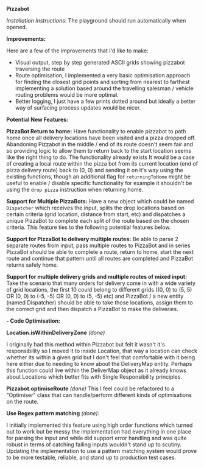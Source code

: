 
**Pizzabot**

*Installation Instructions:*
The playground should run automatically when opened.

**Improvements:**

Here are a few of the improvements that I'd like to make:
- Visual output, step by step generated ASCII grids showing pizzabot traversing the route
- Route optimisation, I implemented a very basic optimisation approach for finding the closest grid points and sorting from nearest to farthest
    implementing a solution based around the travelling salesman / vehicle routing problems would be more optimal.
- Better logging, I just have a few prints dotted around but ideally a better way of surfacing process updates would be nicer.

**Potential New Features:**

**PizzaBot Return to home:**
Have functionality to enable pizzabot to path home once all delivery locations have been visited and a pizza dropped off. Abandoning Pizzabot in the middle / end of its route doesn't seem fair and so providing logic to allow them to return back to the start location seems like the right thing to do. The functionality already exists It would be a case of creating a local route within the pizza bot from its current location (end of pizza delivery route) back to (0, 0) and sending it on it's way using the existing functions, though an additional flag for `returningToHome` might be useful to enable / disable specific functionality for example it shouldn't be using the `drop pizza` instruction when returning home.

**Support for Multiple PizzaBots:**
Have a new object which could be named `Dispatcher` which receives the input, splits the drop locations based on certain criteria (grid location, distance from start, etc) and dispatches a unique PizzaBot to complete each split of the route based on the chosen criteria. This feature ties to the following potential features below. 

**Support for PizzaBot to delivery multiple routes:**
Be able to parse 2 separate routes from input, pass multiple routes to PizzaBot and in series PizzaBot should be able to complete a route, return to home, start the next route and continue that pattern until all routes are completed and PizzaBot returns safely home.

**Support for multiple delivery grids and multiple routes of mixed input:**
Take the scenario that many orders for delivery come in with a wide variety of grid locations, the first 10 could belong to different grids ((0, 0) to (5, 5) OR (0, 0) to (-5, -5) OR (0, 0) to (5, -5) etc) and PizzaBot / a new entity (named Dispatcher) should be able to take those locations, assign them to the correct grid and then dispatch a PizzaBot to make the deliveries.  

**- Code Optimisation:**

**Location.isWithinDeliveryZone** *(done)*

I originally had this method within Pizzabot but felt it wasn't it's responsibility so I moved it to inside Location, that way a location can check whether its within a given grid but I don't feel that comfortable with it being here either due to needing to know about the DeliveryMap entity. Perhaps this function could live within the DeliverMap object as it already knows about Locations which better fits with Single Responsibility principles.


**Pizzabot.optimiseRoute** *(done)*
This I feel could be refactored to a "Optimiser" class that can handle/perform different kinds of optimisations on the route.


**Use Regex pattern matching** *(done):*

I initially implemented this feature using high order functions which turned out to work but be messy the implementation had everything in one place for parsing the input and while did support error handling and was quite robust in terms of catching failing inputs wouldn't stand up to scutiny.
Updating the implementation to use a pattern matching system would prove to be more testable, reliable, and stand up to production test cases.
